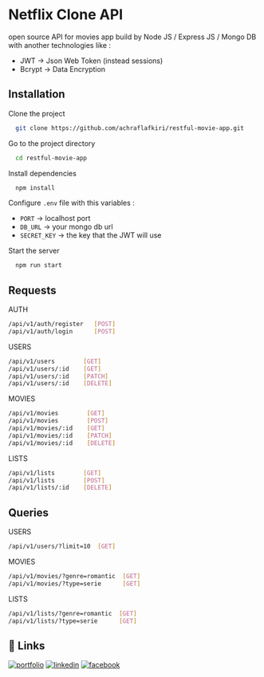 
# Netflix Clone API

open source API for movies app build by Node JS / Express JS / Mongo DB  with another technologies like : 
 - JWT -> Json Web Token (instead sessions)
 - Bcrypt -> Data Encryption
    

## Installation

Clone the project

```bash
  git clone https://github.com/achraflafkiri/restful-movie-app.git
```

Go to the project directory

```bash
  cd restful-movie-app
```

Install dependencies

```bash
  npm install
```

Configure `.env` file with this variables :
- `PORT` -> localhost port
- `DB_URL` -> your mongo db url
- `SECRET_KEY` -> the key that the JWT will use

Start the server

```bash
  npm run start
```


## Requests

AUTH
```bash
/api/v1/auth/register   [POST]
/api/v1/auth/login      [POST]
```

USERS
```bash
/api/v1/users        [GET]
/api/v1/users/:id    [GET]
/api/v1/users/:id    [PATCH]
/api/v1/users/:id    [DELETE]
```

MOVIES
```bash
/api/v1/movies        [GET]
/api/v1/movies        [POST]
/api/v1/movies/:id    [GET]
/api/v1/movies/:id    [PATCH]
/api/v1/movies/:id    [DELETE]
```

LISTS
```bash
/api/v1/lists        [GET]
/api/v1/lists        [POST]
/api/v1/lists/:id    [DELETE]
```




## Queries


USERS
```bash
/api/v1/users/?limit=10  [GET]
```

MOVIES
```bash
/api/v1/movies/?genre=romantic  [GET]
/api/v1/movies/?type=serie      [GET]

```

LISTS
```bash
/api/v1/lists/?genre=romantic  [GET]
/api/v1/lists/?type=serie      [GET]
``` 




## 🔗 Links
[![portfolio](https://img.shields.io/badge/my_portfolio-000?style=for-the-badge&logo=ko-fi&logoColor=white)](https://ahmedmahmoud929.github.io/am-portfolio-mern/)
[![linkedin](https://img.shields.io/badge/linkedin-0A66C2?style=for-the-badge&logo=linkedin&logoColor=white)](https://www.linkedin.com/in/ahmed-mahmoud-24b49621b/)
[![facebook](https://img.shields.io/badge/facebook-1DA1F2?style=for-the-badge&logo=facebook&logoColor=white)](https://www.facebook.com/profile.php?id=100028876007672)

